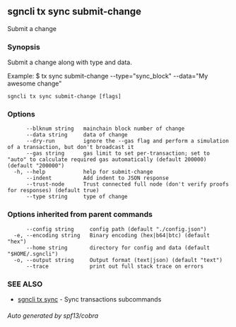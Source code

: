 ## sgncli tx sync submit-change

Submit a change

### Synopsis

Submit a change along with type and data.

Example:
$ <appcli> tx sync submit-change --type="sync_block" --data="My awesome change"

```
sgncli tx sync submit-change [flags]
```

### Options

```
      --blknum string   mainchain block number of change
      --data string     data of change
      --dry-run         ignore the --gas flag and perform a simulation of a transaction, but don't broadcast it
      --gas string      gas limit to set per-transaction; set to "auto" to calculate required gas automatically (default 200000) (default "200000")
  -h, --help            help for submit-change
      --indent          Add indent to JSON response
      --trust-node      Trust connected full node (don't verify proofs for responses) (default true)
      --type string     type of change
```

### Options inherited from parent commands

```
      --config string     config path (default "./config.json")
  -e, --encoding string   Binary encoding (hex|b64|btc) (default "hex")
      --home string       directory for config and data (default "$HOME/.sgncli")
  -o, --output string     Output format (text|json) (default "text")
      --trace             print out full stack trace on errors
```

### SEE ALSO

* [sgncli tx sync](sgncli_tx_sync.md)	 - Sync transactions subcommands

###### Auto generated by spf13/cobra
